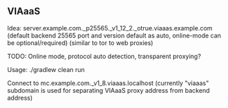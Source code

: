 VIAaaS
---
Idea: server.example.com._p25565._v1_12_2._otrue.viaaas.example.com (default backend 25565 port and version default as auto, online-mode can be optional/required) (similar to tor to web proxies)


TODO: Online mode, protocol auto detection, transparent proxying?


Usage: ./gradlew clean run

Connect to mc.example.com._v1_8.viaaas.localhost (currently "viaaas" subdomain is used for separating VIAaaS proxy address from backend address)
